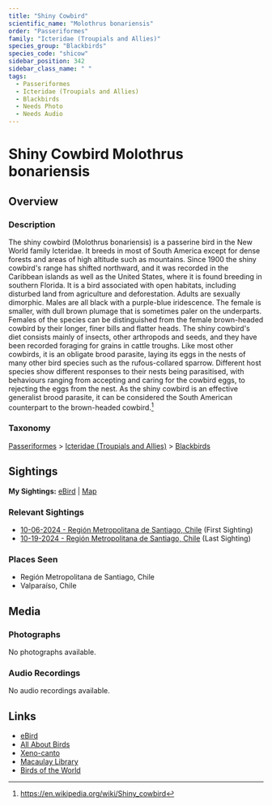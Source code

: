 ```yaml
---
title: "Shiny Cowbird"
scientific_name: "Molothrus bonariensis"
order: "Passeriformes"
family: "Icteridae (Troupials and Allies)"
species_group: "Blackbirds"
species_code: "shicow"
sidebar_position: 342
sidebar_class_name: " "
tags: 
  - Passeriformes
  - Icteridae (Troupials and Allies)
  - Blackbirds
  - Needs Photo
  - Needs Audio
---
```


# Shiny Cowbird <span className='sci_name'>Molothrus bonariensis</span>

## Overview

### Description
The shiny cowbird (Molothrus bonariensis) is a passerine bird in the New World family Icteridae. It breeds in most of South America except for dense forests and areas of high altitude such as mountains. Since 1900 the shiny cowbird's range has shifted northward, and it was recorded in the Caribbean islands as well as the United States, where it is found breeding in southern Florida. It is a bird associated with open habitats, including disturbed land from agriculture and deforestation.
Adults are sexually dimorphic. Males are all black with a purple-blue iridescence. The female is smaller, with dull brown plumage that is sometimes paler on the underparts. Females of the species can be distinguished from the female brown-headed cowbird by their longer, finer bills and flatter heads. The shiny cowbird's diet consists mainly of insects, other arthropods and seeds, and they have been recorded foraging for grains in cattle troughs.
Like most other cowbirds, it is an obligate brood parasite, laying its eggs in the nests of many other bird species such as the rufous-collared sparrow. Different host species show different responses to their nests being parasitised, with behaviours ranging from accepting and caring for the cowbird eggs, to rejecting the eggs from the nest. As the shiny cowbird is an effective generalist brood parasite, it can be considered the South American counterpart to the brown-headed cowbird.[^1]

[^1]: https://en.wikipedia.org/wiki/Shiny_cowbird

### Taxonomy
[Passeriformes](/tags/passeriformes) > [Icteridae (Troupials and Allies)](/tags/icteridae-troupials-and-allies) > [Blackbirds](/tags/blackbirds)


## Sightings

**My Sightings:** [eBird](https://ebird.org/lifelist?r=world&time=life&spp=shicow) | [Map](/map?species_code=shicow)

### Relevant Sightings

* [10-06-2024 - Región Metropolitana de Santiago, Chile](https://ebird.org/checklist/S198397890) (First Sighting)
* [10-19-2024 - Región Metropolitana de Santiago, Chile](https://ebird.org/checklist/S199524278) (Last Sighting)

### Places Seen

* Región Metropolitana de Santiago, Chile
* Valparaíso, Chile



## Media
### Photographs
No photographs available.

### Audio Recordings
No audio recordings available.

## Links
* [eBird](https://ebird.org/species/shicow) 
* [All About Birds](https://www.allaboutbirds.org/guide/shicow) 
* [Xeno-canto](https://www.xeno-canto.org/species/molothrus-bonariensis) 
* [Macaulay Library](https://search.macaulaylibrary.org/catalog?taxonCode=shicow&sort=rating_rank_desc)
* [Birds of the World](https://birdsoftheworld.org/bow/species/shicow)
